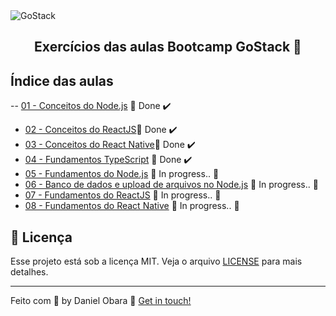 <img alt="GoStack" src="https://storage.googleapis.com/golden-wind/bootcamp-gostack/header-desafios.png" />

<h2 align="center">
  Exercícios das aulas Bootcamp GoStack 🚀
</h2>

## Índice das aulas

-- [01 - Conceitos do Node.js](https://github.com/DanielObara/bootcamp-gostack-11/tree/master/nivel-1/aula-1-conceitos-node) 🚀 Done :heavy_check_mark:
- [02 - Conceitos do ReactJS](https://github.com/DanielObara/bootcamp-gostack-11/tree/master/nivel-1/aula-2-frontend-react)🚀 Done :heavy_check_mark:
- [03 - Conceitos do React Native](https://github.com/DanielObara/bootcamp-gostack-11/tree/master/nivel-1/aula-3-mobile-react-native)🚀 Done :heavy_check_mark:
- [04 - Fundamentos TypeScript](https://github.com/DanielObara/bootcamp-gostack-11/tree/master/nivel-1/aula-4-conceitos-typescript) 🚀 Done :heavy_check_mark:
- [05 - Fundamentos do Node.js]() :construction: In progress.. :construction:
- [06 - Banco de dados e upload de arquivos no Node.js]() :construction: In progress.. :construction:
- [07 - Fundamentos do ReactJS]() :construction: In progress.. :construction:
- [08 - Fundamentos do React Native]() :construction: In progress.. :construction:

## :memo: Licença

Esse projeto está sob a licença MIT. Veja o arquivo [LICENSE](LICENSE) para mais detalhes.

---

Feito com 💜 by Daniel Obara :wave: [Get in touch!](https://www.linkedin.com/in/danielobara/)
